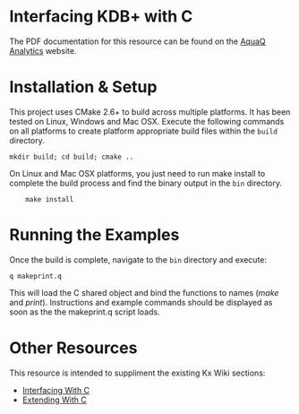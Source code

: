 # Interfacing KDB+ with C

The PDF documentation for this resource can be found on the [AquaQ Analytics][aquaqresources]
website.

# Installation & Setup

This project uses CMake 2.6+ to build across multiple platforms. It has been tested on Linux,
Windows and Mac OSX. Execute the following commands on all platforms to create platform
appropriate build files within the `build` directory.

    mkdir build; cd build; cmake ..

On Linux and Mac OSX platforms, you just need to run make install to complete the build process
and find the binary output in the `bin` directory.

        make install

# Running the Examples
Once the build is complete, navigate to the `bin` directory and execute:

    q makeprint.q

This will load the C shared object and bind the functions to names (*make* and *print*). Instructions
and example commands should be displayed as soon as the the makeprint.q script loads.

# Other Resources

This resource is intended to suppliment the existing Kx Wiki sections:

+ [Interfacing With C][kxwikiinterface]
+ [Extending With C][kxwikiextend]

[aquaqwebsite]: http://www.aquaq.co.uk
[aquaqresources]: http://www.aquaq.co.uk/resources
[kxwikiinterface]: http://code.kx.com/wiki/Cookbook/InterfacingWithC
[kxwikiextend]: http://code.kx.com/wiki/Cookbook/ExtendingWithC